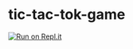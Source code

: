 # tic-tac-tok-game
[![Run on Repl.it](https://repl.it/badge/github/Caltones/tic-tac-tok-game)](https://repl.it/github/Caltones/tic-tac-tok-game)
